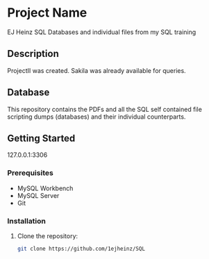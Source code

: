 # Project Name
EJ Heinz SQL Databases and individual files from my SQL training

## Description
ProjectII was created. Sakila was already available for queries. 

## Database
This repository contains the PDFs and all the SQL self contained file scripting dumps (databases) and their individual counterparts. 

## Getting Started
127.0.0.1:3306

### Prerequisites
- MySQL Workbench
- MySQL Server
- Git

### Installation
1. Clone the repository:
   ```sh 
   git clone https://github.com/1ejheinz/SQL